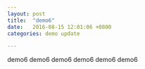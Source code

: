 ```yaml
---
layout: post
title:  "demo6"
date:   2016-08-15 12:01:06 +0800
categories: demo update

---
```

demo6
demo6
demo6
demo6
demo6
demo6
